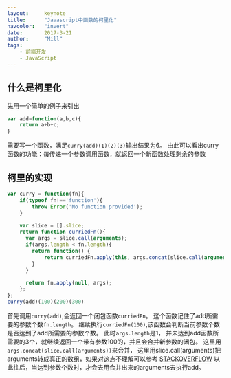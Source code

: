 ```yaml
---
layout:     keynote
title:      "Javascript中函数的柯里化"
navcolor:   "invert"
date:       2017-3-21
author:     "Mill"
tags:
    - 前端开发
    - JavaScript
---
```

## 什么是柯里化
先用一个简单的例子来引出
```javascript
var add=function(a,b,c){
    return a+b+c;
}
```
需要写一个函数，满足```curry(add)(1)(2)(3)```输出结果为6。
由此可以看出curry 函数的功能：每传递一个参数调用函数，就返回一个新函数处理剩余的参数
## 柯里的实现
```javascript
var curry = function(fn){
    if(typeof fn!=='function'){
        throw Error('No function provided');
    }

    var slice = [].slice;
    return function curriedFn(){
      var args = slice.call(arguments);
      if(args.length < fn.length){
        return function() {
            return curriedFn.apply(this, args.concat(slice.call(arguments)));
        }
      }

      return fn.apply(null, args);
    };
};
curry(add)(100)(200)(300)
```
首先调用```curry(add)```,会返回一个闭包函数```curriedFn```。
这个函数记住了add所需要的参数个数```fn.length```。
继续执行```curriedFn(100)```,该函数会判断当前参数个数是否达到了add所需要的参数个数。
此时```args.length```是1， 并未达到add函数所需要的3个，就继续返回一个带有参数100的，并且会合并新参数的闭包。
这里用```args.concat(slice.call(arguments))```来合并， 这里用slice.call(arguments)把arguments转成真正的数组，如果对这点不理解可以参考 [ STACKOVERFLOW](http://stackoverflow.com/questions/7056925/how-does-array-prototype-slice-call-work)
以此往后，当达到参数个数时，才会去用合并出来的arguments去执行add。